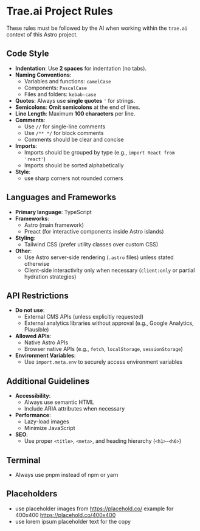 # Trae.ai Project Rules

These rules must be followed by the AI when working within the `trae.ai` context of this Astro project.

## Code Style

- **Indentation**: Use **2 spaces** for indentation (no tabs).
- **Naming Conventions**:
  - Variables and functions: `camelCase`
  - Components: `PascalCase`
  - Files and folders: `kebab-case`
- **Quotes**: Always use **single quotes** `'` for strings.
- **Semicolons**: **Omit semicolons** at the end of lines.
- **Line Length**: Maximum **100 characters** per line.
- **Comments**:
  - Use `//` for single-line comments
  - Use `/** */` for block comments
  - Comments should be clear and concise
- **Imports**:
  - Imports should be grouped by type (e.g., `import React from 'react'`)
  - Imports should be sorted alphabetically
- **Style**:
  - use sharp corners not rounded corners

## Languages and Frameworks

- **Primary language**: TypeScript
- **Frameworks**:
  - Astro (main framework)
  - Preact (for interactive components inside Astro islands)
- **Styling**:
  - Tailwind CSS (prefer utility classes over custom CSS)
- **Other**:
  - Use Astro server-side rendering (`.astro` files) unless stated otherwise
  - Client-side interactivity only when necessary (`client:only` or partial hydration strategies)

## API Restrictions

- **Do not use**:
  - External CMS APIs (unless explicitly requested)
  - External analytics libraries without approval (e.g., Google Analytics, Plausible)
- **Allowed APIs**:
  - Native Astro APIs
  - Browser native APIs (e.g., `fetch`, `localStorage`, `sessionStorage`)
- **Environment Variables**:
  - Use `import.meta.env` to securely access environment variables

## Additional Guidelines

- **Accessibility**:
  - Always use semantic HTML
  - Include ARIA attributes when necessary
- **Performance**:
  - Lazy-load images
  - Minimize JavaScript
- **SEO**:
  - Use proper `<title>`, `<meta>`, and heading hierarchy (`<h1>`-`<h6>`)

## Terminal

- Always use pnpm instead of npm or yarn

## Placeholders

- use placeholder images from <https://placehold.co/> example for 400x400 <https://placehold.co/400x400>
- use lorem ipsum placeholder text for the copy

